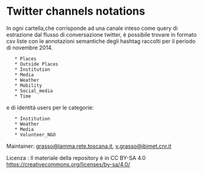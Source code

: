 # Twitter channels notations

In ogni cartella,che corrisponde ad una canale inteso come query di estrazione dal flusso di conversazione twitter, è possibile trovare in formato csv liste con le annotazioni semantiche degli hashtag raccolti per il periodo di novembre 2014.


       * Places 
       * Outside Places 
       * Institution
       * Media
       * Weather 
       * Mobility 
       * Social_media
       * Time

e di identità users per le categorie:

       * Institution
       * Weather 
       * Media 
       * Volunteer_NGO



Maintainer: grasso@lamma.rete.toscana.it, v.grasso@ibimet.cnr.it

Licenza : Il materiale della repository è in CC BY-SA 4.0 https://creativecommons.org/licenses/by-sa/4.0/


